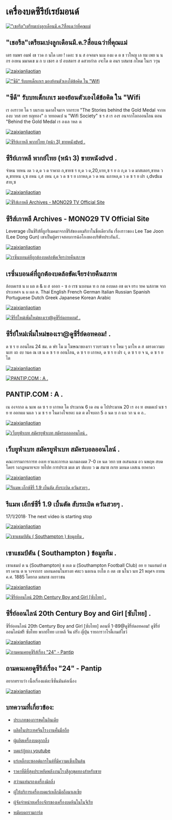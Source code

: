 # เครื่องบดซีรีย์เรย์มอนด์
<a href="https://mnn.zoosnet.net/LR/Chatpre.aspx?id=MNN94995150&p=https://topgrinding.com/" target="_blank">!["เชอรีล"เตรียมเบ่งลูกเดือนมี.ค.?สื่อแฉว่าที่คุณแม่ ](https://github.com/technlg/images/blob/main/16.jpg)</a>
## "เชอรีล"เตรียมเบ่งลูกเดือนมี.ค.?สื่อแฉว่าที่คุณแม่ 
เตร ยมพร อมฟ งข าวด ก นได เลย ! เดอะ ซ น ส อจอมจ นเม องผ ด ต ข าวใหญ เล ยม เพย น น กร องหน มมาดเข ม ก บ เชอร ล ป อบสตาร ส ดสวยกำล งจะได ต อนร บสมาช กใหม ในเร วๆน 
<a href="https://mnn.zoosnet.net/LR/Chatpre.aspx?id=MNN94995150&p=https://topgrinding.com/" target="_blank"><img src="https://github.com/technlg/images/raw/main/chat11.jpg" alt="zaixianliaotian"/></a><a href="//whatsapp.shibangsoft.com/WhatsApp.php" ><img src="https://github.com/technlg/images/raw/main/chat11.png" alt=""></a>
<a href="https://mnn.zoosnet.net/LR/Chatpre.aspx?id=MNN94995150&p=https://topgrinding.com/" target="_blank">!["ซีดี" รับบทเด็กเกเร มองย้อนตัวเองได้ข้อคิด ใน "Wifi ](https://github.com/technlg/images/blob/main/12.jpg)</a>
## "ซีดี" รับบทเด็กเกเร มองย้อนตัวเองได้ข้อคิด ใน "Wifi 
เร องราวท ได ร บแรงบ นดาลใจมาจ ากกระท "The Stories behind the Gold Medal จากห องบ วยส เหร ยญทอง" ถ ายทอดเป น "Wifi Society" ซ ร ส เร องร อนจากโลกออนไลน ตอน "Behind the Gold Medal เร องเล าหล งเ 
<a href="https://mnn.zoosnet.net/LR/Chatpre.aspx?id=MNN94995150&p=https://topgrinding.com/" target="_blank"><img src="https://github.com/technlg/images/raw/main/chat11.jpg" alt="zaixianliaotian"/></a><a href="//whatsapp.shibangsoft.com/WhatsApp.php" ><img src="https://github.com/technlg/images/raw/main/chat11.png" alt=""></a>
<a href="https://mnn.zoosnet.net/LR/Chatpre.aspx?id=MNN94995150&p=https://topgrinding.com/" target="_blank">![ซีรีย์เกาหลี พากย์ไทย (หน้า 3) ขายหนังdvd .](https://github.com/technlg/images/blob/main/25.jpg)</a>
## ซีรีย์เกาหลี พากย์ไทย (หน้า 3) ขายหนังdvd .
จำหน ายหน งด ว ด,ด ว ด ราคาถ ก,ขายซ ร ย,ด ว ด,20,บาท,ซ ร ย ถ ก,ด ว ด มาสเตอร,ขายด ว ด,ขายหน ง,ซ อหน ง,ส งหน ง,ด ว ด ซ ร ย เกาหล,ด ว ด หน งเกาหล,ด ว ด ซ ร ย ฝร ง,dvdแม สาย,ซ 
<a href="https://mnn.zoosnet.net/LR/Chatpre.aspx?id=MNN94995150&p=https://topgrinding.com/" target="_blank"><img src="https://github.com/technlg/images/raw/main/chat11.jpg" alt="zaixianliaotian"/></a><a href="//whatsapp.shibangsoft.com/WhatsApp.php" ><img src="https://github.com/technlg/images/raw/main/chat11.png" alt=""></a>
<a href="https://mnn.zoosnet.net/LR/Chatpre.aspx?id=MNN94995150&p=https://topgrinding.com/" target="_blank">![ซีรีส์เกาหลี Archives - MONO29 TV Official Site](https://github.com/technlg/images/blob/main/4.jpg)</a>
## ซีรีส์เกาหลี Archives - MONO29 TV Official Site
Leverage เป็นซีรีส์ที่ถูกรีเมคมาจากซีรีส์ของอเมริกาในชื่อเดียวกัน เรื่องราวของ Lee Tae Joon (Lee Dong Gun) เขาเป็นผู้ตรวจสอบการฉ้อโกงของบริษัทประกันภั..
<a href="https://mnn.zoosnet.net/LR/Chatpre.aspx?id=MNN94995150&p=https://topgrinding.com/" target="_blank"><img src="https://github.com/technlg/images/raw/main/chat11.jpg" alt="zaixianliaotian"/></a><a href="//whatsapp.shibangsoft.com/WhatsApp.php" ><img src="https://github.com/technlg/images/raw/main/chat11.png" alt=""></a>
<a href="https://mnn.zoosnet.net/LR/Chatpre.aspx?id=MNN94995150&p=https://topgrinding.com/" target="_blank">![เรซิ่นบอนด์ที่ถูกต้องบดล้อขัดเจียรง่ายคืนสภาพ](https://github.com/technlg/images/blob/main/7.jpg)</a>
## เรซิ่นบอนด์ที่ถูกต้องบดล้อขัดเจียรง่ายคืนสภาพ
ล้อบดเรซ น ผ ผล ต & ผ ส งออก - ซ อ เรซ นบอนด ท ถ กต องบดล อข ดเจ ยรง ายค นสภาพ จากประเทศจ น ผ ผล ต. Thai English French German Italian Russian Spanish Portuguese Dutch Greek Japanese Korean Arabic 
<a href="https://mnn.zoosnet.net/LR/Chatpre.aspx?id=MNN94995150&p=https://topgrinding.com/" target="_blank"><img src="https://github.com/technlg/images/raw/main/chat11.jpg" alt="zaixianliaotian"/></a><a href="//whatsapp.shibangsoft.com/WhatsApp.php" ><img src="https://github.com/technlg/images/raw/main/chat11.png" alt=""></a>
<a href="https://mnn.zoosnet.net/LR/Chatpre.aspx?id=MNN94995150&p=https://topgrinding.com/" target="_blank">![ซีรี่ย์ใหม่เพิ่มใหม่ของเรา@ดูซีรี่ย์ดอทคอม! .](https://github.com/technlg/images/blob/main/64.jpg)</a>
## ซีรี่ย์ใหม่เพิ่มใหม่ของเรา@ดูซีรี่ย์ดอทคอม! .
ด ซ ร ย ออนไลน 24 ชม. ด ฟร ไม ม โฆษณาของเรา รวบรวมซ ร ย ใหม ๆ มาให ด ส งตรงความบ นเท งถ งบ านค ณ เข น ด ซ ร ย ออนไลน, ด ซ ร ย เกาหล, ด ซ ร ย ฝร ง, ด ซ ร ย จ น, ด ซ ร ย ไต 
<a href="https://mnn.zoosnet.net/LR/Chatpre.aspx?id=MNN94995150&p=https://topgrinding.com/" target="_blank"><img src="https://github.com/technlg/images/raw/main/chat11.jpg" alt="zaixianliaotian"/></a><a href="//whatsapp.shibangsoft.com/WhatsApp.php" ><img src="https://github.com/technlg/images/raw/main/chat11.png" alt=""></a>
<a href="https://mnn.zoosnet.net/LR/Chatpre.aspx?id=MNN94995150&p=https://topgrinding.com/" target="_blank">![PANTIP.COM : A .](https://github.com/technlg/images/blob/main/37.jpg)</a>
## PANTIP.COM : A .
เน องจากอ ฉ นเพ งด ซ ร ย เกาหล ได ประมาณ 6 เด อน ด ไปประมาณ 20 เร อง ท งหมดเป นซ ร ย ท ออกแผ นแล ว ม ซ ร ย ในดวงใจเยอะ แต ต ดใจบอก 5 อ นด บ ก แล วก น ค อ..
<a href="https://mnn.zoosnet.net/LR/Chatpre.aspx?id=MNN94995150&p=https://topgrinding.com/" target="_blank"><img src="https://github.com/technlg/images/raw/main/chat11.jpg" alt="zaixianliaotian"/></a><a href="//whatsapp.shibangsoft.com/WhatsApp.php" ><img src="https://github.com/technlg/images/raw/main/chat11.png" alt=""></a>
<a href="https://mnn.zoosnet.net/LR/Chatpre.aspx?id=MNN94995150&p=https://topgrinding.com/" target="_blank">![เว็บยูฟ่าเบท สมัครยูฟ่าเบท สมัครบอลออนไลน์ .](https://github.com/technlg/images/blob/main/39.jpg)</a>
## เว็บยูฟ่าเบท สมัครยูฟ่าเบท สมัครบอลออนไลน์ .
คณะกรรมการการท องเท ยวและการเล นเกมลงมต 7-0 เห นด วยก บข อเสนอเม อว นพฤห สบด โดยร างกฎหมายจะย ายไปท การประช มเต มร ปแบบ ว ฒ สมาช กเรย มอนด เลสเน ยกคาดว 
<a href="https://mnn.zoosnet.net/LR/Chatpre.aspx?id=MNN94995150&p=https://topgrinding.com/" target="_blank"><img src="https://github.com/technlg/images/raw/main/chat11.jpg" alt="zaixianliaotian"/></a><a href="//whatsapp.shibangsoft.com/WhatsApp.php" ><img src="https://github.com/technlg/images/raw/main/chat11.png" alt=""></a>
<a href="https://mnn.zoosnet.net/LR/Chatpre.aspx?id=MNN94995150&p=https://topgrinding.com/" target="_blank">![รีแมพ เอ็กซ์ซีรี่ 1.9 เบิ้นตัด สับระเบิด ควันสวยๆ .](https://github.com/technlg/images/blob/main/3.jpg)</a>
## รีแมพ เอ็กซ์ซีรี่ 1.9 เบิ้นตัด สับระเบิด ควันสวยๆ .
17/1/2018· The next video is starting stop
<a href="https://mnn.zoosnet.net/LR/Chatpre.aspx?id=MNN94995150&p=https://topgrinding.com/" target="_blank"><img src="https://github.com/technlg/images/raw/main/chat11.jpg" alt="zaixianliaotian"/></a><a href="//whatsapp.shibangsoft.com/WhatsApp.php" ><img src="https://github.com/technlg/images/raw/main/chat11.png" alt=""></a>
<a href="https://mnn.zoosnet.net/LR/Chatpre.aspx?id=MNN94995150&p=https://topgrinding.com/" target="_blank">![เซาแธมป์ตัน ( Southampton ) ข้อมูลทีม .](https://github.com/technlg/images/blob/main/26.jpg)</a>
## เซาแธมป์ตัน ( Southampton ) ข้อมูลทีม .
เซาแธมป ต น (Southampton) ช อเต ม (Southampton Football Club) อย ย านแฮมป เช ยร เคาน ต ห างจากกร งลอนดอนในทางท ศตะว นตกเฉ ยงใต ก อต งข นในว นท 21 พฤศจ กายน ค.ศ. 1885 โดยกล มสมาช กเยาวชน 
<a href="https://mnn.zoosnet.net/LR/Chatpre.aspx?id=MNN94995150&p=https://topgrinding.com/" target="_blank"><img src="https://github.com/technlg/images/raw/main/chat11.jpg" alt="zaixianliaotian"/></a><a href="//whatsapp.shibangsoft.com/WhatsApp.php" ><img src="https://github.com/technlg/images/raw/main/chat11.png" alt=""></a>
<a href="https://mnn.zoosnet.net/LR/Chatpre.aspx?id=MNN94995150&p=https://topgrinding.com/" target="_blank">![ซีรี่ย์ออนไลน์ 20th Century Boy and Girl [ซับไทย] .](https://github.com/technlg/images/blob/main/15.jpg)</a>
## ซีรี่ย์ออนไลน์ 20th Century Boy and Girl [ซับไทย] .
ซีรี่ย์ออนไลน์ 20th Century Boy and Girl [ซับไทย] ตอนที่ 1-89@ดูซีรี่ย์ดอทคอม! ดูซีรี่ย์ออนไลน์ฟรี ซับไทย พากย์ไทย เกาหลี จีน ฝรั่ง ญี่ปุ่น รายการวาไรตี้เกมส์โชว์ 
<a href="https://mnn.zoosnet.net/LR/Chatpre.aspx?id=MNN94995150&p=https://topgrinding.com/" target="_blank"><img src="https://github.com/technlg/images/raw/main/chat11.jpg" alt="zaixianliaotian"/></a><a href="//whatsapp.shibangsoft.com/WhatsApp.php" ><img src="https://github.com/technlg/images/raw/main/chat11.png" alt=""></a>
<a href="https://mnn.zoosnet.net/LR/Chatpre.aspx?id=MNN94995150&p=https://topgrinding.com/" target="_blank">![ถามคนเคยดูซีรีส์เรื่อง "24" - Pantip](https://github.com/technlg/images/blob/main/37.jpg)</a>
## ถามคนเคยดูซีรีส์เรื่อง "24" - Pantip
อยากทราบว่า เนื้อเรื่องแต่ละซีซั่นมันต่อเนื่อง 
<a href="https://mnn.zoosnet.net/LR/Chatpre.aspx?id=MNN94995150&p=https://topgrinding.com/" target="_blank"><img src="https://github.com/technlg/images/raw/main/chat11.jpg" alt="zaixianliaotian"/></a><a href="//whatsapp.shibangsoft.com/WhatsApp.php" ><img src="https://github.com/technlg/images/raw/main/chat11.png" alt=""></a>
## บทความที่เกี่ยวข้อง:
* [ประเภทของการขุดในอินเดีย](%E0%B8%9B%E0%B8%A3%E0%B8%B0%E0%B9%80%E0%B8%A0%E0%B8%97%E0%B8%82%E0%B8%AD%E0%B8%87%E0%B8%81%E0%B8%B2%E0%B8%A3%E0%B8%82%E0%B8%B8%E0%B8%94%E0%B9%83%E0%B8%99%E0%B8%AD%E0%B8%B4%E0%B8%99%E0%B9%80%E0%B8%94%E0%B8%B5%E0%B8%A2.md)
* [ผลิตในประเทศจีนโรงงานคั้นมือถือ](%E0%B8%9C%E0%B8%A5%E0%B8%B4%E0%B8%95%E0%B9%83%E0%B8%99%E0%B8%9B%E0%B8%A3%E0%B8%B0%E0%B9%80%E0%B8%97%E0%B8%A8%E0%B8%88%E0%B8%B5%E0%B8%99%E0%B9%82%E0%B8%A3%E0%B8%87%E0%B8%87%E0%B8%B2%E0%B8%99%E0%B8%84%E0%B8%B1%E0%B9%89%E0%B8%99%E0%B8%A1%E0%B8%B7%E0%B8%AD%E0%B8%96%E0%B8%B7%E0%B8%AD.md)
* [ผู้ผลิตเครื่องบดลูกกลิ้ง](%E0%B8%9C%E0%B8%B9%E0%B9%89%E0%B8%9C%E0%B8%A5%E0%B8%B4%E0%B8%95%E0%B9%80%E0%B8%84%E0%B8%A3%E0%B8%B7%E0%B9%88%E0%B8%AD%E0%B8%87%E0%B8%9A%E0%B8%94%E0%B8%A5%E0%B8%B9%E0%B8%81%E0%B8%81%E0%B8%A5%E0%B8%B4%E0%B9%89%E0%B8%87.md)
* [บดแร่กู้ทอง youtube](%E0%B8%9A%E0%B8%94%E0%B9%81%E0%B8%A3%E0%B9%88%E0%B8%81%E0%B8%B9%E0%B9%89%E0%B8%97%E0%B8%AD%E0%B8%87%20youtube.md)
* [แร่เหล็กบะซอลต์แกรไนต์ที่มีความแข็งเป็นต้น](%E0%B9%81%E0%B8%A3%E0%B9%88%E0%B9%80%E0%B8%AB%E0%B8%A5%E0%B9%87%E0%B8%81%E0%B8%9A%E0%B8%B0%E0%B8%8B%E0%B8%AD%E0%B8%A5%E0%B8%95%E0%B9%8C%E0%B9%81%E0%B8%81%E0%B8%A3%E0%B9%84%E0%B8%99%E0%B8%95%E0%B9%8C%E0%B8%97%E0%B8%B5%E0%B9%88%E0%B8%A1%E0%B8%B5%E0%B8%84%E0%B8%A7%E0%B8%B2%E0%B8%A1%E0%B9%81%E0%B8%82%E0%B9%87%E0%B8%87%E0%B9%80%E0%B8%9B%E0%B9%87%E0%B8%99%E0%B8%95%E0%B9%89%E0%B8%99.md)
* [ราคาที่ดีที่สุดประหยัดพลังงานโรงสีลูกขุดทองสำหรับขาย](%E0%B8%A3%E0%B8%B2%E0%B8%84%E0%B8%B2%E0%B8%97%E0%B8%B5%E0%B9%88%E0%B8%94%E0%B8%B5%E0%B8%97%E0%B8%B5%E0%B9%88%E0%B8%AA%E0%B8%B8%E0%B8%94%E0%B8%9B%E0%B8%A3%E0%B8%B0%E0%B8%AB%E0%B8%A2%E0%B8%B1%E0%B8%94%E0%B8%9E%E0%B8%A5%E0%B8%B1%E0%B8%87%E0%B8%87%E0%B8%B2%E0%B8%99%E0%B9%82%E0%B8%A3%E0%B8%87%E0%B8%AA%E0%B8%B5%E0%B8%A5%E0%B8%B9%E0%B8%81%E0%B8%82%E0%B8%B8%E0%B8%94%E0%B8%97%E0%B8%AD%E0%B8%87%E0%B8%AA%E0%B8%B3%E0%B8%AB%E0%B8%A3%E0%B8%B1%E0%B8%9A%E0%B8%82%E0%B8%B2%E0%B8%A2.md)
* [สว่านแท่นรองเครื่องมิลลิ่ง](%E0%B8%AA%E0%B8%A7%E0%B9%88%E0%B8%B2%E0%B8%99%E0%B9%81%E0%B8%97%E0%B9%88%E0%B8%99%E0%B8%A3%E0%B8%AD%E0%B8%87%E0%B9%80%E0%B8%84%E0%B8%A3%E0%B8%B7%E0%B9%88%E0%B8%AD%E0%B8%87%E0%B8%A1%E0%B8%B4%E0%B8%A5%E0%B8%A5%E0%B8%B4%E0%B9%88%E0%B8%87.md)
* [ผู้ให้บริการเครื่องบดแร่เหล็กมือถือมาเลเซีย](%E0%B8%9C%E0%B8%B9%E0%B9%89%E0%B9%83%E0%B8%AB%E0%B9%89%E0%B8%9A%E0%B8%A3%E0%B8%B4%E0%B8%81%E0%B8%B2%E0%B8%A3%E0%B9%80%E0%B8%84%E0%B8%A3%E0%B8%B7%E0%B9%88%E0%B8%AD%E0%B8%87%E0%B8%9A%E0%B8%94%E0%B9%81%E0%B8%A3%E0%B9%88%E0%B9%80%E0%B8%AB%E0%B8%A5%E0%B9%87%E0%B8%81%E0%B8%A1%E0%B8%B7%E0%B8%AD%E0%B8%96%E0%B8%B7%E0%B8%AD%E0%B8%A1%E0%B8%B2%E0%B9%80%E0%B8%A5%E0%B9%80%E0%B8%8B%E0%B8%B5%E0%B8%A2.md)
* [ผู้จัดจำหน่ายเครื่องจักรของเครื่องบดหินในไนจีเรีย](%E0%B8%9C%E0%B8%B9%E0%B9%89%E0%B8%88%E0%B8%B1%E0%B8%94%E0%B8%88%E0%B8%B3%E0%B8%AB%E0%B8%99%E0%B9%88%E0%B8%B2%E0%B8%A2%E0%B9%80%E0%B8%84%E0%B8%A3%E0%B8%B7%E0%B9%88%E0%B8%AD%E0%B8%87%E0%B8%88%E0%B8%B1%E0%B8%81%E0%B8%A3%E0%B8%82%E0%B8%AD%E0%B8%87%E0%B9%80%E0%B8%84%E0%B8%A3%E0%B8%B7%E0%B9%88%E0%B8%AD%E0%B8%87%E0%B8%9A%E0%B8%94%E0%B8%AB%E0%B8%B4%E0%B8%99%E0%B9%83%E0%B8%99%E0%B9%84%E0%B8%99%E0%B8%88%E0%B8%B5%E0%B9%80%E0%B8%A3%E0%B8%B5%E0%B8%A2.md)
* [หมัดบดกรามการ์ด](%E0%B8%AB%E0%B8%A1%E0%B8%B1%E0%B8%94%E0%B8%9A%E0%B8%94%E0%B8%81%E0%B8%A3%E0%B8%B2%E0%B8%A1%E0%B8%81%E0%B8%B2%E0%B8%A3%E0%B9%8C%E0%B8%94.md)
